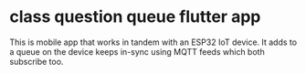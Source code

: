 # class question queue flutter app

This is mobile app that works in tandem with an ESP32 IoT device.
It adds to a queue on the device keeps in-sync using MQTT feeds which both subscribe too.
